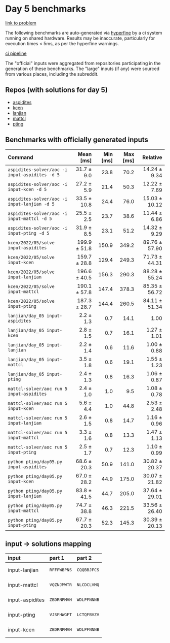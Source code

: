 # Day 5 benchmarks

[link to problem](http://adventofcode.com/2022/day/5)

The following benchmarks are auto-generated via [hyperfine](https://github.com/sharkdp/hyperfine) by a ci system running on shared hardware. Results may be inaccurate, particularly for execution times < 5ms, as per the hyperfine warnings.

[ci pipeline](http://ci.papercode.net:8080/teams/aoc2022/pipelines/aoc-compare-2022)

The "official" inputs were aggregated from repositories participating in the generation of these benchmarks. The "large" inputs (if any) were sourced from various places, including the subreddit.

## Repos (with solutions for day 5)


- [aspidites](https://github.com/aspidites/aoc2022)
- [kcen](https://github.com/kcen/AdventOfCode)
- [lanjian](https://github.com/LanJian/aoc-2022)
- [mattcl](https://github.com/mattcl/aoc2022)
- [pting](https://github.com/pting/aoc2022)

## Benchmarks with officially generated inputs
| Command | Mean [ms] | Min [ms] | Max [ms] | Relative |
|:---|---:|---:|---:|---:|
| `aspidites-solver/aoc -i input-aspidites -d 5` | 31.7 ± 9.0 | 23.8 | 70.2 | 14.24 ± 9.34 |
| `aspidites-solver/aoc -i input-kcen -d 5` | 27.2 ± 5.9 | 21.4 | 50.3 | 12.22 ± 7.69 |
| `aspidites-solver/aoc -i input-lanjian -d 5` | 33.5 ± 10.8 | 24.4 | 76.0 | 15.03 ± 10.12 |
| `aspidites-solver/aoc -i input-mattcl -d 5` | 25.5 ± 2.5 | 23.7 | 38.6 | 11.44 ± 6.86 |
| `aspidites-solver/aoc -i input-pting -d 5` | 31.9 ± 8.5 | 23.1 | 51.2 | 14.32 ± 9.29 |
| `kcen/2022/05/solve input-aspidites` | 199.9 ± 51.8 | 150.9 | 349.2 | 89.76 ± 57.90 |
| `kcen/2022/05/solve input-kcen` | 159.7 ± 28.8 | 129.4 | 249.3 | 71.73 ± 44.31 |
| `kcen/2022/05/solve input-lanjian` | 196.6 ± 40.5 | 156.3 | 290.3 | 88.28 ± 55.24 |
| `kcen/2022/05/solve input-mattcl` | 190.1 ± 57.8 | 147.4 | 378.3 | 85.35 ± 56.72 |
| `kcen/2022/05/solve input-pting` | 187.3 ± 28.7 | 144.4 | 260.5 | 84.11 ± 51.34 |
| `lanjian/day_05 input-aspidites` | 2.2 ± 1.3 | 0.7 | 14.1 | 1.00 |
| `lanjian/day_05 input-kcen` | 2.8 ± 1.5 | 0.7 | 16.1 | 1.27 ± 1.01 |
| `lanjian/day_05 input-lanjian` | 2.2 ± 1.4 | 0.6 | 11.6 | 1.00 ± 0.88 |
| `lanjian/day_05 input-mattcl` | 3.5 ± 1.8 | 0.6 | 19.1 | 1.55 ± 1.23 |
| `lanjian/day_05 input-pting` | 2.4 ± 1.3 | 0.8 | 16.3 | 1.06 ± 0.87 |
| `mattcl-solver/aoc run 5 input-aspidites` | 2.4 ± 1.0 | 1.0 | 9.5 | 1.08 ± 0.78 |
| `mattcl-solver/aoc run 5 input-kcen` | 5.6 ± 4.4 | 1.0 | 44.8 | 2.53 ± 2.48 |
| `mattcl-solver/aoc run 5 input-lanjian` | 2.6 ± 1.5 | 0.8 | 14.7 | 1.16 ± 0.96 |
| `mattcl-solver/aoc run 5 input-mattcl` | 3.3 ± 1.6 | 0.8 | 13.3 | 1.47 ± 1.13 |
| `mattcl-solver/aoc run 5 input-pting` | 2.5 ± 1.7 | 0.7 | 12.3 | 1.10 ± 0.99 |
| `python pting/day05.py input-aspidites` | 68.6 ± 20.3 | 50.9 | 141.0 | 30.82 ± 20.37 |
| `python pting/day05.py input-kcen` | 67.0 ± 28.2 | 44.9 | 175.0 | 30.07 ± 21.82 |
| `python pting/day05.py input-lanjian` | 83.8 ± 41.5 | 44.7 | 205.0 | 37.64 ± 29.01 |
| `python pting/day05.py input-mattcl` | 74.7 ± 38.8 | 46.3 | 221.5 | 33.56 ± 26.40 |
| `python pting/day05.py input-pting` | 67.7 ± 20.3 | 52.3 | 145.3 | 30.39 ± 20.13 |

## input -> solutions mapping
|input|part 1|part 2|
|:---|:---|:---|
|input-lanjian|<pre>RFFFWBPNS</pre>|<pre>CQQBBJFCS</pre>|
|input-mattcl|<pre>VQZNJMWTR</pre>|<pre>NLCDCLVMQ</pre>|
|input-aspidites|<pre>ZBDRNPMVH</pre>|<pre>WDLPFNNNB</pre>|
|input-pting|<pre>VJSFHWGFT</pre>|<pre>LCTQFBVZV</pre>|
|input-kcen|<pre>ZBDRNPMVH</pre>|<pre>WDLPFNNNB</pre>|
